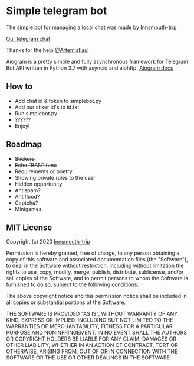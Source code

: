 # Simple telegram bot
The simple bot for managing a local chat was made by [Innsmouth-trip](https://t.me/Orkid3a)

[Our telegram chat](https://t.me/linuxsucks)

Thanks for the help [@ArtemisFaul](https://bitbucket.org/1024rk/) 

Аiogram is a pretty simple and fully asynchronous framework for Telegram Bot API written in Python 3.7 with asyncio and aiohttp.
[Aiogram docs](https://docs.aiogram.dev/en/latest/index.html)

## How to
* Add chat id & token to simplebot.py
* Add our stiker id's to id.txt
* Run simplebot.py
* ??????
* Enjoy!


## Roadmap
* ~~Stickers~~
* ~~Echo "BAN" func~~
* Requirements or poetry
* Showing private rules to the user
* Hidden opportunity 
* Antispam?
* Antiflood?
* Captcha?
* Minigames



## MIT License
Copyright (c) 2020 [Innsmouth-trip](https://t.me/Orkid3a)

Permission is hereby granted, free of charge, to any person obtaining a copy
of this software and associated documentation files (the "Software"), to deal
in the Software without restriction, including without limitation the rights
to use, copy, modify, merge, publish, distribute, sublicense, and/or sell
copies of the Software, and to permit persons to whom the Software is
furnished to do so, subject to the following conditions:

The above copyright notice and this permission notice shall be included in all
copies or substantial portions of the Software.

THE SOFTWARE IS PROVIDED "AS IS", WITHOUT WARRANTY OF ANY KIND, EXPRESS OR
IMPLIED, INCLUDING BUT NOT LIMITED TO THE WARRANTIES OF MERCHANTABILITY,
FITNESS FOR A PARTICULAR PURPOSE AND NONINFRINGEMENT. IN NO EVENT SHALL THE
AUTHORS OR COPYRIGHT HOLDERS BE LIABLE FOR ANY CLAIM, DAMAGES OR OTHER
LIABILITY, WHETHER IN AN ACTION OF CONTRACT, TORT OR OTHERWISE, ARISING FROM,
OUT OF OR IN CONNECTION WITH THE SOFTWARE OR THE USE OR OTHER DEALINGS IN THE
SOFTWARE.
